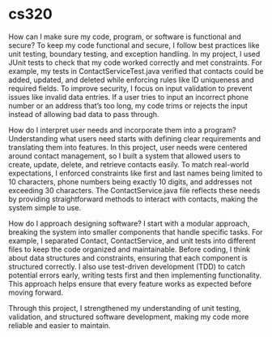 # cs320
How can I make sure my code, program, or software is functional and secure?
To keep my code functional and secure, I follow best practices like unit testing, boundary testing, and exception handling. In my project, I used JUnit tests to check that my code worked correctly and met constraints. For example, my tests in ContactServiceTest.java verified that contacts could be added, updated, and deleted while enforcing rules like ID uniqueness and required fields. To improve security, I focus on input validation to prevent issues like invalid data entries. If a user tries to input an incorrect phone number or an address that’s too long, my code trims or rejects the input instead of allowing bad data to pass through.

How do I interpret user needs and incorporate them into a program?
Understanding what users need starts with defining clear requirements and translating them into features. In this project, user needs were centered around contact management, so I built a system that allowed users to create, update, delete, and retrieve contacts easily. To match real-world expectations, I enforced constraints like first and last names being limited to 10 characters, phone numbers being exactly 10 digits, and addresses not exceeding 30 characters. The ContactService.java file reflects these needs by providing straightforward methods to interact with contacts, making the system simple to use.

How do I approach designing software?
I start with a modular approach, breaking the system into smaller components that handle specific tasks. For example, I separated Contact, ContactService, and unit tests into different files to keep the code organized and maintainable. Before coding, I think about data structures and constraints, ensuring that each component is structured correctly. I also use test-driven development (TDD) to catch potential errors early, writing tests first and then implementing functionality. This approach helps ensure that every feature works as expected before moving forward.

Through this project, I strengthened my understanding of unit testing, validation, and structured software development, making my code more reliable and easier to maintain.
